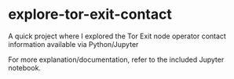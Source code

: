 # explore-tor-exit-contact
A quick project where I explored the Tor Exit node operator contact information available via Python/Jupyter

For more explanation/documentation, refer to the included Jupyter notebook.


